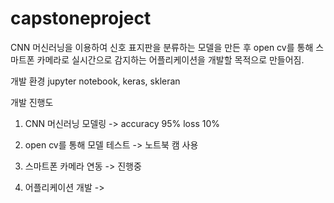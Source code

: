 # capstoneproject

CNN 머신러닝을 이용하여 신호 표지판을 분류하는 모델을 만든 후 open cv를 통해 스마트폰 카메라로 실시간으로 감지하는 어플리케이션을 개발할 목적으로 만들어짐.

개발 환경
jupyter notebook, keras, skleran

개발 진행도

1. CNN 머신러닝 모델링 -> accuracy 95% loss 10% 

2. open cv를 통해 모델 테스트 -> 노트북 캠 사용

3. 스마트폰 카메라 연동 -> 진행중

4. 어플리케이션 개발 -> 
